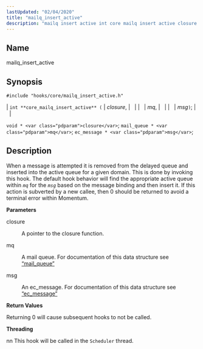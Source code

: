 ```yaml
---
lastUpdated: "02/04/2020"
title: "mailq_insert_active"
description: "mailq insert active int core mailq insert active closure mq msg void closure mail queue mq ec message msg When a message is attempted it is removed from the delayed queue and inserted into the active queue for a given domain This is done by invoking this hook The default..."
---
```


<a name="hooks.core.mailq_insert_active"></a> 
## Name

mailq_insert_active

## Synopsis

`#include "hooks/core/mailq_insert_active.h"`

| `int **core_mailq_insert_active** (` | <var class="pdparam">closure</var>, |   |
|   | <var class="pdparam">mq</var>, |   |
|   | <var class="pdparam">msg</var>`)`; |   |

`void * <var class="pdparam">closure</var>`;
`mail_queue * <var class="pdparam">mq</var>`;
`ec_message * <var class="pdparam">msg</var>`;<a name="idp35976160"></a> 
## Description

When a message is attempted it is removed from the delayed queue and inserted into the active queue for a given domain. This is done by invoking this hook. The default hook behavior will find the appropriate active queue within *`mq`* for the *`msg`* based on the message binding and then insert it. If this action is subverted by a new callee, then 0 should be returned to avoid a terminal error within Momentum.

**<a name="idp35978640"></a> Parameters**

<dl class="variablelist">

<dt>closure</dt>

<dd>

A pointer to the closure function.

</dd>

<dt>mq</dt>

<dd>

A mail queue. For documentation of this data structure see [“mail_queue”](/momentum/3/3-api/structs-mail-queue)

</dd>

<dt>msg</dt>

<dd>

An ec_message. For documentation of this data structure see [“ec_message”](/momentum/3/3-api/structs-ec-message)

</dd>

</dl>

**<a name="idp36629744"></a> Return Values**

Returning 0 will cause subsequent hooks to not be called.

**<a name="idp36630688"></a> Threading**

nn This hook will be called in the `Scheduler` thread.